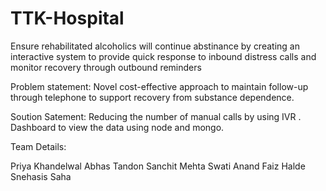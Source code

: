 # TTK-Hospital
Ensure rehabilitated alcoholics will continue abstinance by creating an interactive system to provide quick response to inbound distress calls and monitor recovery through outbound reminders


Problem statement: Novel cost-effective approach to maintain follow-up through telephone to support recovery from substance dependence.

Soution Satement: Reducing the number of manual calls by using IVR . Dashboard to view the data using node and mongo.

Team Details:

Priya Khandelwal
Abhas Tandon
Sanchit Mehta
Swati Anand
Faiz Halde
Snehasis Saha
